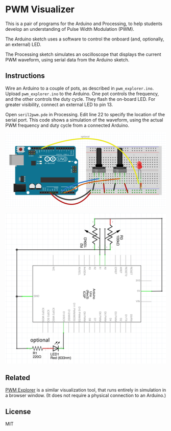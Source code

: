 # PWM Visualizer

This is a pair of programs for the Arduino and Processing, to help students
develop an understanding of Pulse Width Modulation (PWM).

The Arduino sketch uses a software to control the onboard (and, optionally, an
external) LED.

The Processing sketch simulates an oscilloscope that displays the current PWM
waveform, using serial data from the Arduino sketch.

## Instructions

Wire an Arduino to a couple of pots, as described in `pwm_explorer.ino`. Upload
`pwm_explorer.ino` to the Arduino. One pot controls the frequency, and the other
controls the duty cycle. They flash the on-board LED. For greater visibility,
connect an external LED to pin 13.

Open `seril2pwm.pde` in Processing. Edit line 22 to specify the location of the
serial port. This code shows a simulation of the waveform, using the actual PWM
frequency and duty cycle from a connected Arduino.

![breadboard](docs/breadboard.png)

![breadboard](docs/schematic.png)

## Related

[PWM Explorer](https://osteele.github.io/pwm-explorer/) is a similar
visualization tool, that runs entirely in simulation in a browser window. (It
does not require a physical connection to an Arduino.)

## License

MIT
